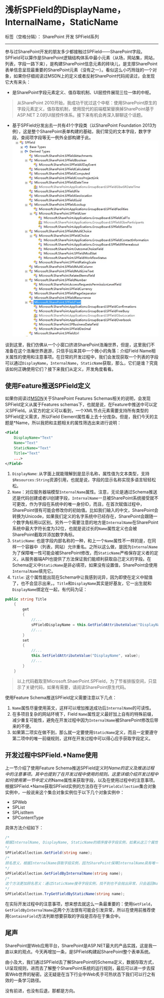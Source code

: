 # 浅析SPField的DisplayName，InternalName，StaticName

标签（空格分隔）： SharePoint 开发 SPField系列

---
参与过SharePoint开发的朋友多少都接触过SPField——SharePoint字段。SPField可以算作是SharePoint逻辑结构体系中最小元素（从场，网站集，网站，列表，字段一路下来），是构建SharePoint信息元素的砖块儿，是支撑SharePoint表单信息呈现最重要的SharePoint元素（没有之一）。看似这么小巧玲珑的一个对象，如果你仔细阅读过MSDN上的定义或者反射SharePoint代码阅读过，会发现它大有来头：

 - 是SharePoint字段元素定义、值存取机制、UI层控件展现三位一体的中枢。

> 从SharePoint 2010开始，我成功干扰过这个中枢：使用SharePoint原生的字段元素定义，值存取机制，使用现代的前端框架替换掉SharePoint基于ASP.NET 2.0的UI层控件体系。接下来有机会再深入聊聊这个话题。

 - 基于SPField分发出去一共有41个字段类（以SharePoint Foundation 2013为例），这是整个SharePoint表单构建的基础，我们常见的文本字段，数字字段，查阅项字段等无一例外全部构建于此。
 ![SPField Derived Types](imgs/spfield.png)

谈到这里，我们仿佛从一个小窗口挤进SharePoint浩瀚世界，但是，这里我们不准备在这个浩瀚世界遨游，只信手拈来其中一个微小的角落：介绍Field Name相关属性的使用和注意事项。在日常的开发过程中，我们会发现获取一个列表的字段可以通过`DisplayName`，`InternalName`，`StaticName`获取，那么，它们是谁？究竟该如何正确使用它们？接下来我们从定义，开发角度看看。


## 使用Feature推送SPField定义
如果你阅读过[MSDN][1]关于SharePoint Features Schemas相关的说明，会发现SPField定义从属于Features schemas下，也就是说，在Feature中推送中可以定义SPField。从官方的定义可以看到，一个XML节点元素需要支持所有类型的SPField定义需求，所以Field Element属性看上去十分庞杂。但是，我们今天的主题是*Name，所以我把和主题相关的属性筛选出来进行说明：
```xml
<Field
    DisplayName="Text"
    Name="Text"
    StaticName="Text"
    Title="Text"
    ...>
</Field>
```
1. `DisplayName`: 从字面上就能理解到是显示名称，属性值为文本类型，支持`$Resources:String`资源引用，也就是说，字段的显示名称实现多语言轻轻松松。
2. `Name`：对应服务器端模型`InternalName`属性。注意，无论是通过Schema推送还是代码创建或者UI创建字段，`InternalName`一旦被SharePoint系统接受就不可更改，作为字段在系统中的唯一身份ID，而且，在首次赋值过程中，SharePoint很有可能会修改你的初始值。比如我们输入的中文，SharePoint会转换为Unicode，如果我们定义的名字系统中已经存在，SharePoint会跟随一个数字角标用以区别。另外一个需要注意的地方是`InternalName`在SharePoint系统中最大字符长度为32位，也就是说过长的`Name`属性定义也会被SharePoint截取并添加数字角标。
3. `StaticName`: 也是字段内部名称的一种，和上一个`Name`属性不一样的是，在同样一个容器中（列表，网站）允许重名。之所以这么做，是因为`InternalName`为了保障唯一性可能会被SharePoint修改，而`StaticName`严格保存定义者的定义，从服务器端API也提供了方法保证我们能顺利获取自己定义的字段。在Schema定义中`StaticName`是非必填项，如果没有设置值，SharePoint会使用`InternalName`填充它。
4. `Title`: 这个属性能出现在Schema中让我感到诧异，因为即使在定义中赋值了，也不会显示出来，。`Title`和`DisplayName`其实是好基友，它一出生就和`DisplayName`绑定在一起，有代码为证：
``` c#
public string Title
    {
        get
        {
            //...
            sPFieldDisplayName = this.GetFieldAttributeValue("DisplayName", 3);
            //...
        }
        set
        {
            //...
            this.SetFieldAttributeValue("DisplayName", value);
            //...
        }
    }

```
> 以上代码截取至Microsoft.ShaerPoint.SPField，为了节省排版空间，只显示了关键代码，如果有需要，请阅读SharePoint原生代码。

使用Feature Schema推送SPField定义需要注意以下几点：
1. `Name`属性尽量使用英文，这样可以增加推送成功后`InternalName`的可读性。
2. 在多项目复杂的网站环境下，Field `Name`属性定义最好加上自有的特殊前缀，减少重复可能性，避免在开发过程中因为`InternalName`被SharePoint修改后带来的不便。
3. 如果第二项实在做不到，那么就一定要使用`StaticName`定义，而且一定要遵守第二项中的唯一前缀规则，这样在开发过程中可以得心应手获取字段定义。

## 开发过程中SPField.*Name使用
上一节介绍了使用Feature Schema推送SPField定义时*Name的定义及推送过程中的注意事项。其中也提到了在开发过程中使用的规则。这里详细介绍开发过程中如何使用第一节中定义的*Name属性来获取字段，以及在使用过程中的注意事项。
根据SPField.*Name获取SPField实例的方法存在于`SPFieldCollection`集合对象实例中，一般说来这个集合对象实例位于以下几个对象实例中：

 - SPWeb
 - SPList
 - SPListItem
 - SPContentType

具体方法介绍如下：

``` c#
/*
根据InternalName, DisplayName, StaticName的顺序搜寻字段实例，如果从这三个属性都没有定位到，则抛出异常。
*/
SPFieldCollection.GetField(string name);
/*
顾名思义，根据InternalName获取字段实例，因为SharePoint保障InternalName具有唯一性，所以在知道InternalName情况下推荐直接使用此方法。如果没有找到对应的字段，会抛出异常。
*/
SPFieldCollection.GetFieldByInternalName(string name);
/*
这个方法更加顾名思义：通过StaticName搜寻字段实例，找不到也不会抛出异常，只会返回Null值（多么体贴的行为，其实GetFieldByInternalName也有类似的方法，只不过访问限制符为internal...不明白SharePoint产品组为什么不开放此方法）。
*/
SPFieldCollection.TryGetFieldByStaticName(string name);
```

在实际开发过程中的注意事项，想来想去就这么一条最重要的：使用`GetField`， `GetFieldByInternalName`这两个方法很有可能会引发异常，所以在使用前推荐使用`ContainsField`方法判断想要获取的字段是否存在于集合中。

## 尾声
SharePoint是Web应用平台，SharePoint是ASP.NET最大的产品实践，这是我一直以来的观点。今天再增加一条，是SPField构建起SharePoint整个表单系统。

由小及大，我们通过SPField去了解SharePoint的Schema定义，数据存取方式，UI呈现规则，进而去了解整个SharePoint系统的运行规则，最后可以进一步去探索Web世界的秘密。这无疑是在当下行业中Web炙手可热状态下我们可以行之有效的一条学习路径。

没有前进，也没有后退，那都是方向。

  [1]: https://msdn.microsoft.com/en-us/library/office/ee539685%28v=office.15%29.aspx
